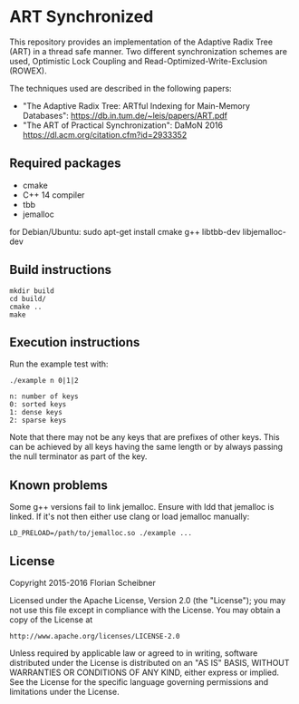 # ART Synchronized

This repository provides an implementation of the Adaptive Radix Tree (ART) in a thread safe manner.
Two different synchronization schemes are used, Optimistic Lock Coupling and Read-Optimized-Write-Exclusion (ROWEX).

The techniques used are described in the following papers:

- "The Adaptive Radix Tree: ARTful Indexing for Main-Memory Databases": https://db.in.tum.de/~leis/papers/ART.pdf
- "The ART of Practical Synchronization": DaMoN 2016 https://dl.acm.org/citation.cfm?id=2933352

## Required packages
- cmake
- C++ 14 compiler
- tbb
- jemalloc

for Debian/Ubuntu:
sudo apt-get install cmake g++ libtbb-dev libjemalloc-dev

## Build instructions
    mkdir build
    cd build/
    cmake ..
    make


## Execution instructions
Run the example test with:

    ./example n 0|1|2
    
    n: number of keys
    0: sorted keys
    1: dense keys
    2: sparse keys

Note that there may not be any keys that are prefixes of other keys.
This can be achieved by all keys having the same length or by always passing the null terminator as part of the key.

## Known problems

Some g++ versions fail to link jemalloc.
Ensure with ldd that jemalloc is linked.
If it's not then either use clang or load jemalloc manually:

    LD_PRELOAD=/path/to/jemalloc.so ./example ...

## License
Copyright 2015-2016 Florian Scheibner

Licensed under the Apache License, Version 2.0 (the "License");
you may not use this file except in compliance with the License.
You may obtain a copy of the License at

    http://www.apache.org/licenses/LICENSE-2.0

Unless required by applicable law or agreed to in writing, software
distributed under the License is distributed on an "AS IS" BASIS,
WITHOUT WARRANTIES OR CONDITIONS OF ANY KIND, either express or implied.
See the License for the specific language governing permissions and
limitations under the License.
